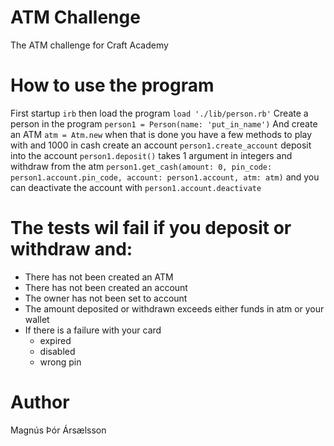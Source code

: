 # ATM Challenge
The ATM challenge for Craft Academy

# How to use the program
First startup ` irb ` then load the program ` load './lib/person.rb' `
Create a person in the program `person1 = Person(name: 'put_in_name')`
And create an ATM `atm = Atm.new`
when that is done you have a few methods to play with and 1000 in cash
create an account `person1.create_account`
deposit into the account `person1.deposit()` takes 1 argument in integers
and withdraw from the atm `person1.get_cash(amount: 0, pin_code: person1.account.pin_code, account: person1.account, atm: atm)`
and you can deactivate the account with `person1.account.deactivate`

# The tests wil fail if you deposit or withdraw and:

- There has not been created an ATM
- There has not been created an account
- The owner has not been set to account
- The amount deposited or withdrawn exceeds either funds in atm or your wallet
- If there is a failure with your card
  - expired
  - disabled
  - wrong pin


# Author
Magnús Þór Ársælsson
